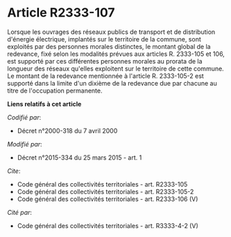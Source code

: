 # Article R2333-107

Lorsque les ouvrages des réseaux publics de transport et de distribution d'énergie électrique, implantés sur le territoire de
la commune, sont exploités par des personnes morales distinctes, le montant global de la redevance, fixé selon les modalités
prévues aux articles R. 2333-105 et 106, est supporté par ces différentes personnes morales au prorata de la longueur des
réseaux qu'elles exploitent sur le territoire de cette commune. Le montant de la redevance mentionnée à l'article R.
2333-105-2 est supporté dans la limite d'un dixième de la redevance due par chacune au titre de l'occupation permanente.

**Liens relatifs à cet article**

_Codifié par_:

  - Décret n°2000-318 du 7 avril 2000

_Modifié par_:

  - Décret n°2015-334 du 25 mars 2015 - art. 1

_Cite_:

  - Code général des collectivités territoriales - art. R2333-105
  - Code général des collectivités territoriales - art. R2333-105-2
  - Code général des collectivités territoriales - art. R2333-106 (V)

_Cité par_:

  - Code général des collectivités territoriales - art. R3333-4-2 (V)
